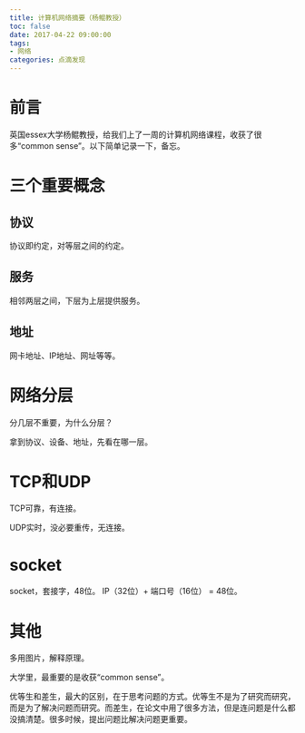 ```yaml
---
title: 计算机网络摘要（杨鲲教授）
toc: false
date: 2017-04-22 09:00:00
tags:
- 网络
categories: 点滴发现
---
```

# 前言
英国essex大学杨鲲教授，给我们上了一周的计算机网络课程，收获了很多“common sense”。以下简单记录一下，备忘。

<!--more-->

# 三个重要概念
## 协议
协议即约定，对等层之间的约定。

## 服务
相邻两层之间，下层为上层提供服务。

## 地址
网卡地址、IP地址、网址等等。

# 网络分层
分几层不重要，为什么分层？

拿到协议、设备、地址，先看在哪一层。

# TCP和UDP
TCP可靠，有连接。

UDP实时，没必要重传，无连接。

# socket
socket，套接字，48位。
IP（32位）+ 端口号（16位） = 48位。

# 其他
多用图片，解释原理。

大学里，最重要的是收获“common sense”。

优等生和差生，最大的区别，在于思考问题的方式。优等生不是为了研究而研究，而是为了解决问题而研究。而差生，在论文中用了很多方法，但是连问题是什么都没搞清楚。很多时候，提出问题比解决问题更重要。
